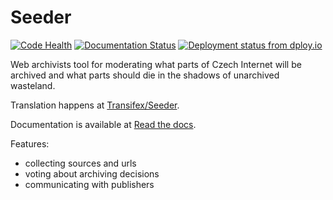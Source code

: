 Seeder
======

[![Code Health](https://landscape.io/github/WebArchivCZ/Seeder/master/landscape.svg?style=flat)](https://landscape.io/github/WebArchivCZ/Seeder/master)
[![Documentation Status](https://readthedocs.org/projects/seeder/badge/?version=latest)](https://seeder.readthedocs.org/en/latest/)
[![Deployment status from dploy.io](https://visgean.dploy.io/badge/45290641984040/34283.svg)](http://dploy.io)

Web archivists tool for moderating what parts of Czech Internet will be 
archived and what parts should die in the shadows of unarchived wasteland.

Translation happens at [Transifex/Seeder](https://www.transifex.com/projects/p/seeder/).

Documentation is available at [Read the docs](http://seeder.readthedocs.org/en/latest/).


Features:
 - collecting sources and urls
 - voting about archiving decisions
 - communicating with publishers
